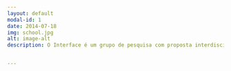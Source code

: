 ```yaml
---
layout: default
modal-id: 1
date: 2014-07-18
img: school.jpg
alt: image-alt
description: O Interface é um grupo de pesquisa com proposta interdisciplinar vinculado ao Instituto Federal de Brasília - IFB. Para mais informações e detalhes sobre o grupo clique <a href="http://gpinterface.com.br/sobre">aqui</a>. O grupo é aberto à comunidade e a participação nas atividades são livres e gratuitas.


---
```

